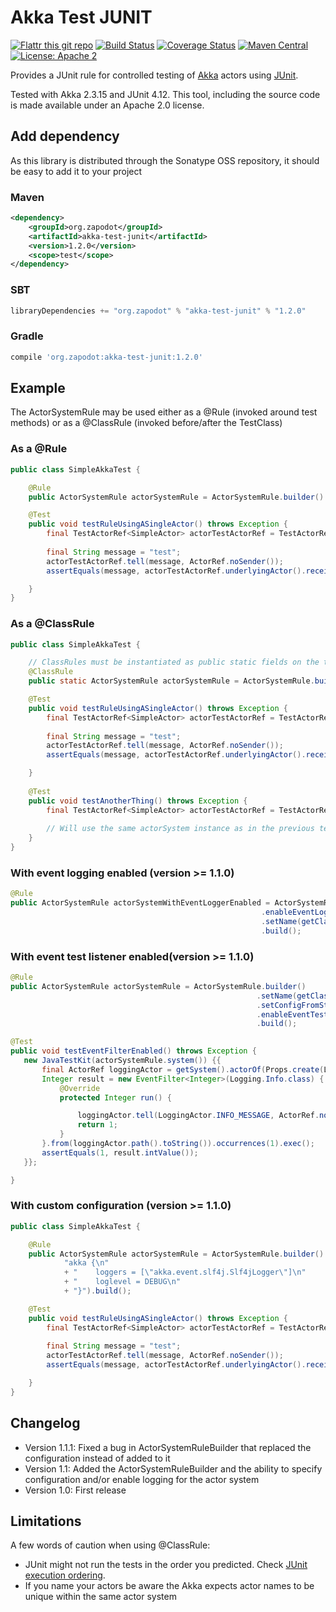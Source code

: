 # Akka Test JUNIT 

[![Flattr this git repo](http://api.flattr.com/button/flattr-badge-large.png)](https://flattr.com/submit/auto?user_id=zapodot&url=https://github.com/zapodot/akka-test-junit&title=akka-test-junit&language=&tags=github&category=software)
[![Build Status](https://travis-ci.org/zapodot/akka-test-junit.svg?branch=master)](https://travis-ci.org/zapodot/akka-test-junit)
[![Coverage Status](https://img.shields.io/coveralls/zapodot/akka-test-junit.svg)](https://coveralls.io/r/zapodot/akka-test-junit)
[![Maven Central](https://maven-badges.herokuapp.com/maven-central/org.zapodot/akka-test-junit/badge.svg)](https://maven-badges.herokuapp.com/maven-central/org.zapodot/akka-test-junit)
[![License: Apache 2](https://img.shields.io/badge/license-Apache%202-green.svg)](https://www.apache.org/licenses/LICENSE-2.0)

Provides a JUnit rule for controlled testing of [Akka](http://akka.io) actors using [JUnit](http://junit.org).


Tested with Akka 2.3.15 and JUnit 4.12. This tool, including the source code is made available under an Apache 2.0 license.

## Add dependency
As this library is distributed through the Sonatype OSS repository, it should be easy to add it to your project

### Maven
```xml
<dependency>
    <groupId>org.zapodot</groupId>
    <artifactId>akka-test-junit</artifactId>
    <version>1.2.0</version>
    <scope>test</scope>
</dependency>
```

### SBT
```scala
libraryDependencies += "org.zapodot" % "akka-test-junit" % "1.2.0"
```

### Gradle
```groovy
compile 'org.zapodot:akka-test-junit:1.2.0'
```


## Example
The ActorSystemRule may be used either as a @Rule (invoked around test methods) or as a @ClassRule (invoked before/after the TestClass)

### As a @Rule
```java
public class SimpleAkkaTest {

    @Rule
    public ActorSystemRule actorSystemRule = ActorSystemRule.builder().setName(getClass().getSimpleName()).build();

    @Test
    public void testRuleUsingASingleActor() throws Exception {
        final TestActorRef<SimpleActor> actorTestActorRef = TestActorRef.create(actorSystemRule.system(),
                                                                          Props.create(SimpleActor.class));
        final String message = "test";
        actorTestActorRef.tell(message, ActorRef.noSender());
        assertEquals(message, actorTestActorRef.underlyingActor().received.peek());

    }
}
```

### As a @ClassRule
```java
public class SimpleAkkaTest {

    // ClassRules must be instantiated as public static fields on the test class
    @ClassRule
    public static ActorSystemRule actorSystemRule = ActorSystemRule.builder().setName(getClass().getSimpleName()).build();

    @Test
    public void testRuleUsingASingleActor() throws Exception {
        final TestActorRef<SimpleActor> actorTestActorRef = TestActorRef.create(actorSystemRule.system(),
                                                                          Props.create(SimpleActor.class));
        final String message = "test";
        actorTestActorRef.tell(message, ActorRef.noSender());
        assertEquals(message, actorTestActorRef.underlyingActor().received.peek());

    }
    
    @Test
    public void testAnotherThing() throws Exception {
        final TestActorRef<SimpleActor> actorTestActorRef = TestActorRef.create(actorSystemRule.system(),
                                                                                  Props.create(SimpleActor.class));
        // Will use the same actorSystem instance as in the previous test. NB! Be aware of JUnit's ordering rules                                                                         
    }
}
```
### With event logging enabled (version >= 1.1.0)
```java
@Rule
public ActorSystemRule actorSystemWithEventLoggerEnabled = ActorSystemRule.builder()
                                                        .enableEventLogging()
                                                        .setName(getClass().getSimpleName())
                                                        .build();
```

### With event test listener enabled(version >= 1.1.0)
```java
@Rule
public ActorSystemRule actorSystemRule = ActorSystemRule.builder()
                                                       .setName(getClass().getSimpleName())
                                                       .setConfigFromString("akka.loglevel = DEBUG")
                                                       .enableEventTestListener()
                                                       .build();

@Test
public void testEventFilterEnabled() throws Exception {
   new JavaTestKit(actorSystemRule.system()) {{
       final ActorRef loggingActor = getSystem().actorOf(Props.create(LoggingActor.class), "loggingActor");
       Integer result = new EventFilter<Integer>(Logging.Info.class) {
           @Override
           protected Integer run() {

               loggingActor.tell(LoggingActor.INFO_MESSAGE, ActorRef.noSender());
               return 1;
           }
       }.from(loggingActor.path().toString()).occurrences(1).exec();
       assertEquals(1, result.intValue());
   }};

}
```

### With custom configuration (version >= 1.1.0)
```java
public class SimpleAkkaTest {

    @Rule
    public ActorSystemRule actorSystemRule = ActorSystemRule.builder().setName("test-system").setConfigFromString(
            "akka {\n"
            + "    loggers = [\"akka.event.slf4j.Slf4jLogger\"]\n"
            + "    loglevel = DEBUG\n"
            + "}").build();

    @Test
    public void testRuleUsingASingleActor() throws Exception {
        final TestActorRef<SimpleActor> actorTestActorRef = TestActorRef.create(actorSystemRule.system(),
                                                                          Props.create(SimpleActor.class));
        final String message = "test";
        actorTestActorRef.tell(message, ActorRef.noSender());
        assertEquals(message, actorTestActorRef.underlyingActor().received.peek());

    }
}
```
## Changelog
* Version 1.1.1: Fixed a bug in ActorSystemRuleBuilder that replaced the configuration instead of added to it
* Version 1.1: Added the ActorSystemRuleBuilder and the ability to specify configuration and/or enable logging for the actor system
* Version 1.0: First release

## Limitations
A few words of caution when using @ClassRule:
* JUnit might not run the tests in the order you predicted. Check [JUnit execution ordering](//github.com/junit-team/junit/wiki/Test-execution-order).
* If you name your actors be aware the Akka expects actor names to be unique within the same actor system
